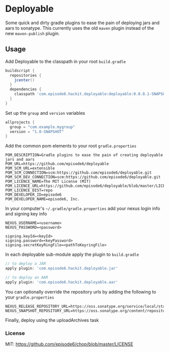 Deployable
==========
Some quick and dirty gradle plugins to ease the pain of deploying jars and aars to sonatype. This currently uses the old `maven` plugin instead of the new `maven-publish` plugin.

## Usage
Add Deployable to the classpath in your root `build.gradle`
```groovy
buildscript {
  repositories {
    jcenter()
  }
  dependencies {
    classpath 'com.episode6.hackit.deployable:deployable:0.0.0.1-SNAPSHOT'
  }
}
```

Set up the `group` and `version` variables
```groovy
allprojects {
  group = "com.example.mygroup"
  version = "1.0-SNAPSHOT"
}

```

Add the common pom elements to your root `gradle.properties`
```
POM_DESCRIPTION=Gradle plugins to ease the pain of creating deployable jars and aars
POM_URL=https://github.com/episode6/deployable
POM_SCM_URL=extensible
POM_SCM_CONNECTION=scm:https://github.com/episode6/deployable.git
POM_SCM_DEV_CONNECTION=scm:https://github.com/episode6/deployable.git
POM_LICENCE_NAME=The MIT License (MIT)
POM_LICENCE_URL=https://github.com/episode6/deployable/blob/master/LICENSE
POM_LICENCE_DIST=repo
POM_DEVELOPER_ID=episode6
POM_DEVELOPER_NAME=episode6, Inc.
```

In your computer's `~/.gradle/gradle.properties` add your nexus login info and signing key info
```
NEXUS_USERNAME=<username>
NEXUS_PASSWORD=<password>

signing.keyId=<keyId>
signing.password=<keyPassword>
signing.secretKeyRingFile=<pathToKeyringFile>
```

In each deployable sub-module apply the plugin to `build.gradle`
```groovy
// to deploy a JAR
apply plugin: 'com.episode6.hackit.deployable.jar'

// to deploy an AAR
apply plugin: 'com.episode6.hackit.deployable.aar'
```

You can optionally override the repository urls by adding the following to your `gradle.properties`
```
NEXUS_RELEASE_REPOSITORY_URL=https://oss.sonatype.org/service/local/staging/deploy/maven2/
NEXUS_SNAPSHOT_REPOSITORY_URL=https://oss.sonatype.org/content/repositories/snapshots/
```

Finally, deploy using the uploadArchives task

### License
MIT: https://github.com/episode6/chop/blob/master/LICENSE